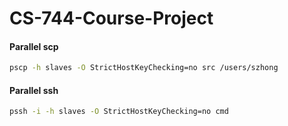 # CS-744-Course-Project

#### Parallel scp

```sh
pscp -h slaves -O StrictHostKeyChecking=no src /users/szhong
```



#### Parallel ssh

```sh
pssh -i -h slaves -O StrictHostKeyChecking=no cmd
```

